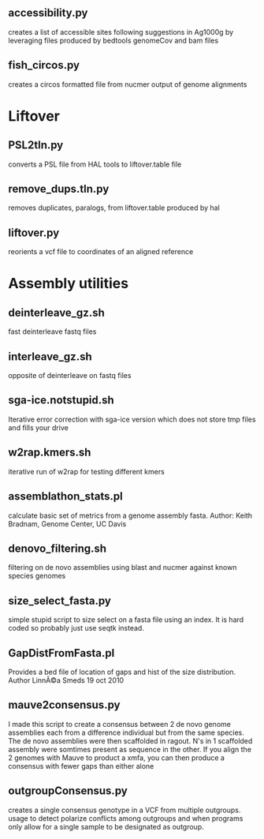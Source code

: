 ## accessibility.py
creates a list of accessible sites following suggestions in Ag1000g by leveraging files produced by bedtools genomeCov and bam files

## fish_circos.py
creates a circos formatted file from nucmer output of genome alignments

# Liftover
## PSL2tln.py
converts a PSL file from HAL tools to liftover.table file

## remove_dups.tln.py
removes duplicates, paralogs, from liftover.table produced by hal

## liftover.py
reorients a vcf file to coordinates of an aligned reference

# Assembly utilities
## deinterleave_gz.sh
fast deinterleave fastq files

## interleave_gz.sh
opposite of deinterleave on fastq files

## sga-ice.notstupid.sh
Iterative error correction with sga-ice version which does not store tmp files and fills your drive

## w2rap.kmers.sh
iterative run of w2rap for testing different kmers

## assemblathon_stats.pl
calculate basic set of metrics from a genome assembly fasta. Author: Keith Bradnam, Genome Center, UC Davis

## denovo_filtering.sh
filtering on de novo assemblies using blast and nucmer against known species genomes

## size_select_fasta.py
simple stupid script to size select on a fasta file using an index. It is hard coded so probably just use seqtk instead.

## GapDistFromFasta.pl
Provides a bed file of location of gaps and hist of the size distribution. Author LinnÃ©a Smeds 19 oct 2010

## mauve2consensus.py
I made this script to create a consensus between 2 de novo genome assemblies
each from a difference individual but from the same species. The de novo
assemblies were then scaffolded in ragout. N's in 1 scaffolded assembly were
somtimes present as sequence in the other. If you align the 2 genomes with
Mauve to product a xmfa, you can then produce a consensus with fewer gaps than
either alone

## outgroupConsensus.py
creates a single consensus genotype in a VCF from multiple outgroups. usage to detect polarize conflicts among outgroups and when programs only allow for a single
sample to be designated as outgroup.